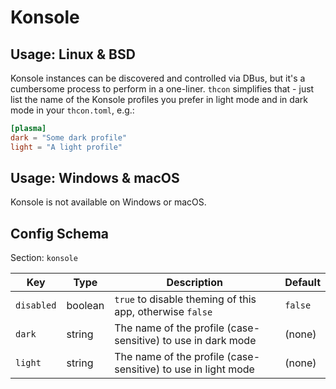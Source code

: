 # Konsole

## Usage: Linux & BSD
Konsole instances can be discovered and controlled via DBus, but it's a cumbersome process to perform in a one-liner. `thcon` simplifies that - just list the name of the Konsole profiles you prefer in light mode and in dark mode in your `thcon.toml`, e.g.:

```toml
[plasma]
dark = "Some dark profile"
light = "A light profile"
```

## Usage: Windows & macOS
Konsole is not available on Windows or macOS.

## Config Schema
Section: `konsole`

| Key | Type | Description | Default |
| --- | ---- | ----------- | -------- |
| `disabled` | boolean | `true` to disable theming of this app, otherwise `false` | `false` |
| `dark` | string | The name of the profile (case-sensitive) to use in dark mode | (none) |
| `light` | string | The name of the profile (case-sensitive) to use in light mode | (none) |
